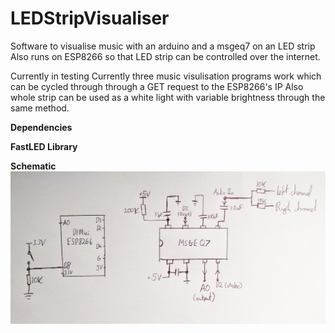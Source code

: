 # LEDStripVisualiser
Software to visualise music with an arduino and a msgeq7 on an LED strip
Also runs on ESP8266 so that LED strip can be controlled over the internet.

Currently in testing
Currently three music visulisation programs work which can be cycled through through a GET request to the ESP8266's IP
Also whole strip can be used as a white light with variable brightness through the same method.

<b>Dependencies<b>
  <p>FastLED Library</p>
  
  
  <b>Schematic</b>
  ![alt tag](https://github.com/robmckay/LEDStripVisualiser/blob/master/schematic.jpg)
  
 
